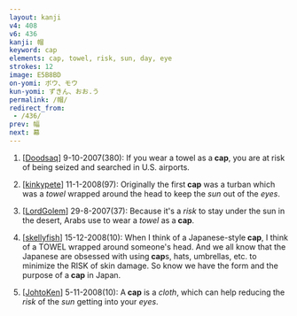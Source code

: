 ```yaml
---
layout: kanji
v4: 408
v6: 436
kanji: 帽
keyword: cap
elements: cap, towel, risk, sun, day, eye
strokes: 12
image: E5B8BD
on-yomi: ボウ、モウ
kun-yomi: ずきん、おお.う
permalink: /帽/
redirect_from:
 - /436/
prev: 幅
next: 幕
---
```


1) [<a href="http://kanji.koohii.com/profile/Doodsaq">Doodsaq</a>] 9-10-2007(380): If you wear a towel as a<strong> cap</strong>, you are at risk of being seized and searched in U.S. airports.

2) [<a href="http://kanji.koohii.com/profile/kinkypete">kinkypete</a>] 11-1-2008(97): Originally the first<strong> cap</strong> was a turban which was a <em>towel</em> wrapped around the head to keep the <em>sun</em> out of the <em>eyes</em>.

3) [<a href="http://kanji.koohii.com/profile/LordGolem">LordGolem</a>] 29-8-2007(37): Because it&#039;s a <em>risk</em> to stay under the sun in the desert, Arabs use to wear a <em>towel</em> as a<strong> cap</strong>.

4) [<a href="http://kanji.koohii.com/profile/skellyfish">skellyfish</a>] 15-12-2008(10): When I think of a Japanese-style<strong> cap</strong>, I think of a TOWEL wrapped around someone&#039;s head. And we all know that the Japanese are obsessed with using<strong> cap</strong>s, hats, umbrellas, etc. to minimize the RISK of skin damage. So know we have the form and the purpose of a<strong> cap</strong> in Japan.

5) [<a href="http://kanji.koohii.com/profile/JohtoKen">JohtoKen</a>] 5-11-2008(10): A<strong> cap</strong> is a <em>cloth</em>, which can help reducing the <em>risk</em> of the <em>sun</em> getting into your <em>eyes</em>.


